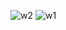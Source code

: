 ![w2](https://github.com/Abdul-Rahman04/weather/assets/148424590/7abf1707-f36b-4294-92cb-df7f201a6021)
![w1](https://github.com/Abdul-Rahman04/weather/assets/148424590/16f53115-5e9b-49e2-9f35-7dbf1730eef1)
